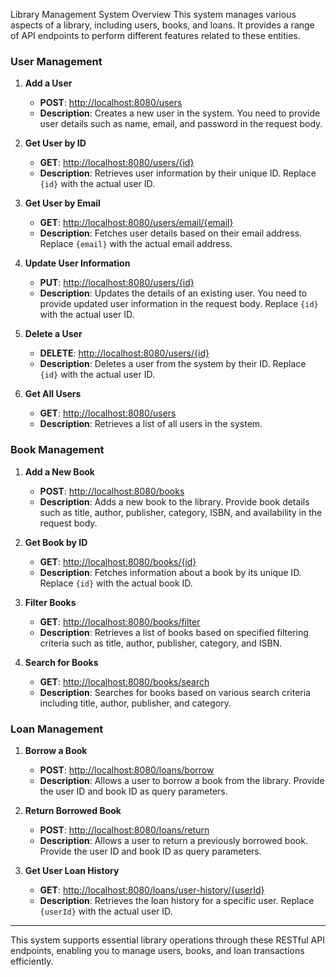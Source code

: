  Library Management System Overview
This system manages various aspects of a library, including users, books, and loans. It provides a range of API endpoints to perform different features related to these entities.

### **User Management**

1. **Add a User**
   - **POST**: [http://localhost:8080/users](http://localhost:8080/users)
   - **Description**: Creates a new user in the system. You need to provide user details such as name, email, and password in the request body.

2. **Get User by ID**
   - **GET**: [http://localhost:8080/users/{id}](http://localhost:8080/users/{id})
   - **Description**: Retrieves user information by their unique ID. Replace `{id}` with the actual user ID.

3. **Get User by Email**
   - **GET**: [http://localhost:8080/users/email/{email}](http://localhost:8080/users/email/{email})
   - **Description**: Fetches user details based on their email address. Replace `{email}` with the actual email address.

4. **Update User Information**
   - **PUT**: [http://localhost:8080/users/{id}](http://localhost:8080/users/{id})
   - **Description**: Updates the details of an existing user. You need to provide updated user information in the request body. Replace `{id}` with the actual user ID.

5. **Delete a User**
   - **DELETE**: [http://localhost:8080/users/{id}](http://localhost:8080/users/{id})
   - **Description**: Deletes a user from the system by their ID. Replace `{id}` with the actual user ID.

6. **Get All Users**
   - **GET**: [http://localhost:8080/users](http://localhost:8080/users)
   - **Description**: Retrieves a list of all users in the system.

### **Book Management**

1. **Add a New Book**
   - **POST**: [http://localhost:8080/books](http://localhost:8080/books)
   - **Description**: Adds a new book to the library. Provide book details such as title, author, publisher, category, ISBN, and availability in the request body.

2. **Get Book by ID**
   - **GET**: [http://localhost:8080/books/{id}](http://localhost:8080/books/{id})
   - **Description**: Fetches information about a book by its unique ID. Replace `{id}` with the actual book ID.

3. **Filter Books**
   - **GET**: [http://localhost:8080/books/filter](http://localhost:8080/books/filter)
   - **Description**: Retrieves a list of books based on specified filtering criteria such as title, author, publisher, category, and ISBN.

4. **Search for Books**
   - **GET**: [http://localhost:8080/books/search](http://localhost:8080/books/search)
   - **Description**: Searches for books based on various search criteria including title, author, publisher, and category.

### **Loan Management**

1. **Borrow a Book**
   - **POST**: [http://localhost:8080/loans/borrow](http://localhost:8080/loans/borrow)
   - **Description**: Allows a user to borrow a book from the library. Provide the user ID and book ID as query parameters.

2. **Return Borrowed Book**
   - **POST**: [http://localhost:8080/loans/return](http://localhost:8080/loans/return)
   - **Description**: Allows a user to return a previously borrowed book. Provide the user ID and book ID as query parameters.

3. **Get User Loan History**
   - **GET**: [http://localhost:8080/loans/user-history/{userId}](http://localhost:8080/loans/user-history/{userId})
   - **Description**: Retrieves the loan history for a specific user. Replace `{userId}` with the actual user ID.

---

This system supports essential library operations through these RESTful API endpoints, enabling you to manage users, books, and loan transactions efficiently.
